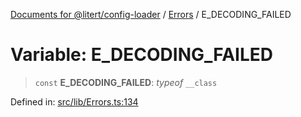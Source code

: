 [Documents for @litert/config-loader](../../index.md) / [Errors](../index.md) / E\_DECODING\_FAILED

# Variable: E\_DECODING\_FAILED

> `const` **E\_DECODING\_FAILED**: *typeof* `__class`

Defined in: [src/lib/Errors.ts:134](https://github.com/litert/config-loader.js/blob/master/src/lib/Errors.ts#L134)
